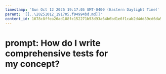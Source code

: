 ```yaml
---
timestamp: 'Sun Oct 12 2025 19:17:05 GMT-0400 (Eastern Daylight Time)'
parent: '[[..\20251012_191705.f94994bd.md]]'
content_id: 1078c8ffea26ad188fc152271b53d93a64b6bd1e6f1cab2d4dd89cd6da57d5cd
---
```


# prompt: How do I write comprehensive tests for my concept?
